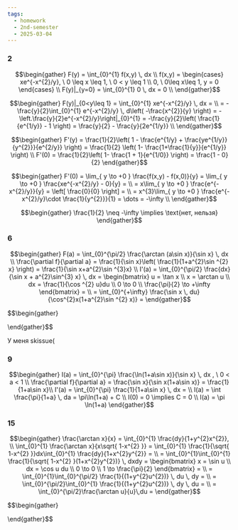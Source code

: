 ```yaml
---
tags:
  - homework
  - 2nd-semester
  - 2025-03-04
---
```


### 2

$$\begin{gather}
F(y) = \int_{0}^{1} f(x,y) \, dx \\
f(x,y) = \begin{cases}
xe^{-x^{2}/y}, \ 0 \leq x \leq 1, \ 0 < y \leq 1 \\
0, \ 0\leq x\leq 1, y = 0
\end{cases} \\
F(y)|_{y=0} = \int_{0}^{1} 0 \, dx = 0 \\
\end{gather}$$

$$\begin{gather}
F(y)|_{0<y\leq 1} = \int_{0}^{1} xe^{-x^{2}/y} \, dx = \\
= -\frac{y}{2}\int_{0}^{1} e^{-x^{2}/y} \, d\left( -\frac{x^{2}}{y} \right) = -\left.\frac{y}{2}e^{-x^{2}/y}\right|_{0}^{1} = -\frac{y}{2}\left( \frac{1}{e^{1/y}} - 1 \right) = \frac{y}{2} - \frac{y}{2e^{1/y}} \\
\end{gather}$$

$$\begin{gather}
F'(y) = \frac{1}{2}\left( 1 - \frac{e^{1/y} + \frac{ye^{1/y}}{y^{2}}}{e^{2/y}} \right) = \frac{1}{2} \left( 1- \frac{1+\frac{1}{y}}{e^{1/y}} \right) \\
F'(0) = \frac{1}{2}\left( 1- \frac{1 + 1}{e^{1/0}} \right)  = \frac{1 - 0}{2}
\end{gather}$$

$$\begin{gather}
F'(0) = \lim_{ y \to +0 } \frac{f(x,y) - f(x,0)}{y} = \lim_{ y \to +0 } \frac{xe^{-x^{2}/y} - 0}{y} = \\
= x\lim_{ y \to +0 }  \frac{e^{-x^{2}/y}}{y} = \left[ \frac{0}{0} \right] = \\
= x^{3}\lim_{ y \to +0 } \frac{e^{-x^{2}/y}\cdot \frac{1}{y^{2}}}{1} = \dots = -\infty \\
\end{gather}$$

$$\begin{gather}
\frac{1}{2} \neq -\infty \implies \text{нет, нельзя}
\end{gather}$$

### 6

$$\begin{gather}
F(a) = \int_{0}^{\pi/2} \frac{\arctan (a\sin x)}{\sin x} \, dx \\
\frac{\partial f}{\partial a} = \frac{1}{\sin x}\left( \frac{1}{1+a^{2}\sin ^{2} x} \right) = \frac{1}{\sin x+a^{2}\sin ^{3}x} \\
I'(a) = \int_{0}^{\pi/2} \frac{dx}{\sin x + a^{2}\sin^{3} x} \, dx  = \begin{bmatrix}
u = \tan x \\
x = \arctan u \\
dx = \frac{1}{\cos ^{2} u}du \\
0 \to 0 \\
\frac{\pi}{2} \to +\infty
\end{bmatrix} = \\
= \int_{0}^{+\infty} \frac{\sin x \, du}{\cos^{2}x(1+a^{2}\sin ^{2} x)} =
\end{gather}$$

$$\begin{gather}

\end{gather}$$

У меня skissue(

### 9

$$\begin{gather}
I(a) = \int_{0}^{\pi} \frac{\ln(1+a\sin x)}{\sin x} \, dx , \ 0 < a < 1 \\
\frac{\partial f}{\partial a} = \frac{\sin x}{\sin x(1+a\sin x)}  = \frac{1}{1+a\sin x}\\
I'(a) = \int_{0}^{\pi} \frac{1}{1+a\sin x} \, dx  =   \\
I(a) = \int \frac{\pi}{1+a} \, da = \pi\ln(1+a) + C \\
I(0) = 0 \implies C = 0 \\
I(a) = \pi \ln(1+a)
\end{gather}$$

### 15

$$\begin{gather}
\frac{\arctan x}{x} = \int_{0}^{1} \frac{dy}{1+y^{2}x^{2}}, \\
\int_{0}^{1} \frac{\arctan x}{x\sqrt{ 1-x^{2} }} = \int_{0}^{1} \frac{1}{\sqrt{ 1-x^{2} }}dx\int_{0}^{1} \frac{dy}{1+x^{2}y^{2}} = \\
= \int_{0}^{1}\int_{0}^{1} \frac{1}{\sqrt{ 1-x^{2} }(1+x^{2}y^{2})} \, dxdy = \begin{bmatrix}
x = \sin u \\
dx = \cos u du \\
0 \to 0 \\
1 \to \frac{\pi}{2}
\end{bmatrix} = \\
= \int_{0}^{1}\int_{0}^{\pi/2} \frac{1}{(1+y^{2}u^{2})} \, du \, dy = \\
= \int_{0}^{\pi/2}\int_{0}^{1} \frac{1}{(1+y^{2}u^{2})} \, dy \, du = \\
= \int_{0}^{\pi/2}\frac{\arctan u}{u}\,du =
\end{gather}$$

$$\begin{gather}

\end{gather}$$